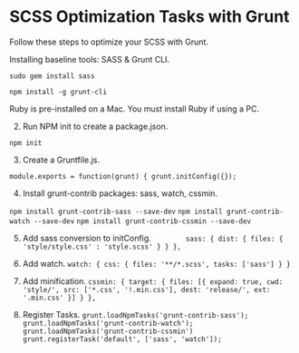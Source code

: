 SCSS Optimization Tasks with Grunt
=================================
Follow these steps to optimize your SCSS with Grunt.

 Installing baseline tools: SASS &amp; Grunt CLI.

`sudo gem install sass`

`npm install -g grunt-cli`

Ruby is pre-installed on a Mac. You must install Ruby if using a PC.

2. Run NPM init to create a package.json.

`npm init`

3. Create a Gruntfile.js.

`module.exports = function(grunt) {
    grunt.initConfig({});`

4. Install grunt-contrib packages: sass, watch, cssmin.

`npm install grunt-contrib-sass --save-dev`
`npm install grunt-contrib-watch --save-dev`
`npm install grunt-contrib-cssmin --save-dev`

5. Add sass conversion to initConfig.
`        sass: {
             dist: {
                 files: {
                     'style/style.css' : 'style.scss'
                 }
             }
         },`

6. Add watch.
`watch: {
             css: {
                 files: '**/*.scss',
                 tasks: ['sass']
             }
         }`
7. Add minification.
        `cssmin: {
          target: {
              files: [{
                  expand: true,
                  cwd: 'style/',
                  src: ['*.css', '!.min.css'],
                  dest: 'release/',
                  ext: '.min.css'
              }]
          }
        },`
        
8. Register Tasks.
    `grunt.loadNpmTasks('grunt-contrib-sass');`
    `grunt.loadNpmTasks('grunt-contrib-watch');`
    `grunt.loadNpmTasks('grunt-contrib-cssmin')`
    `grunt.registerTask('default', ['sass', 'watch']);`